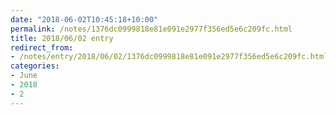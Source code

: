 ```yaml
---
date: "2018-06-02T10:45:18+10:00"
permalink: /notes/1376dc0999818e81e091e2977f356ed5e6c209fc.html
title: 2018/06/02 entry
redirect_from:
- /notes/entry/2018/06/02/1376dc0999818e81e091e2977f356ed5e6c209fc.html
categories:
- June
- 2018
- 2
---
```

